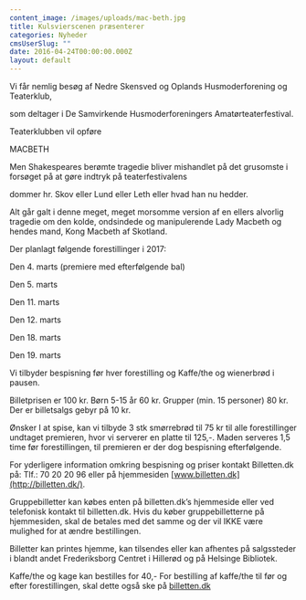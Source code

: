 ```yaml
---
content_image: /images/uploads/mac-beth.jpg
title: Kulsvierscenen præsenterer
categories: Nyheder
cmsUserSlug: ""
date: 2016-04-24T00:00:00.000Z
layout: default
---
```


Vi får nemlig besøg af Nedre Skensved og Oplands Husmoderforening og Teaterklub,

som deltager i De Samvirkende Husmoderforeningers Amatørteaterfestival.

Teaterklubben vil opføre

  MACBETH

Men Shakespeares berømte tragedie bliver mishandlet på det grusomste i forsøget på at gøre indtryk på teaterfestivalens

dommer hr. Skov eller Lund eller Leth eller hvad han nu hedder.

 Alt går galt i denne meget, meget morsomme version af en ellers alvorlig tragedie om den kolde, ondsindede og manipulerende Lady Macbeth og hendes mand, Kong Macbeth af Skotland.

 Der planlagt følgende forestillinger i 2017:

 Den 4. marts (premiere med efterfølgende bal)

Den 5. marts

Den 11. marts

Den 12. marts

Den 18. marts

Den 19. marts

Vi tilbyder bespisning før hver forestilling og Kaffe/the og wienerbrød i pausen.

Billetprisen er 100 kr. Børn 5-15 år 60 kr. Grupper (min. 15 personer) 80 kr. Der er billetsalgs gebyr på 10 kr. 

Ønsker I at spise, kan vi tilbyde 3 stk smørrebrød til 75 kr til alle forestillinger undtaget premieren, hvor vi serverer en platte til 125,-. Maden serveres 1,5 time før forestillingen, til premieren er der dog bespisning efterfølgende. 

For yderligere information omkring bespisning og priser kontakt Billetten.dk på: Tlf.: 70 20 20 96 eller på hjemmesiden [www.billetten.dk](http://billetten.dk/). 

Gruppebilletter kan købes enten på billetten.dk’s hjemmeside eller ved telefonisk kontakt til billetten.dk. Hvis du køber gruppebilletterne på hjemmesiden, skal de betales med det samme og der vil IKKE være mulighed for at ændre bestillingen.

Billetter kan printes hjemme, kan tilsendes eller kan afhentes på salgssteder i blandt andet Frederiksborg Centret i Hillerød og på Helsinge Bibliotek.

Kaffe/the og kage kan bestilles for 40,- For bestilling af kaffe/the til før og efter forestillingen, skal dette også ske på [billetten.dk](http://billetten.dk/)

  
